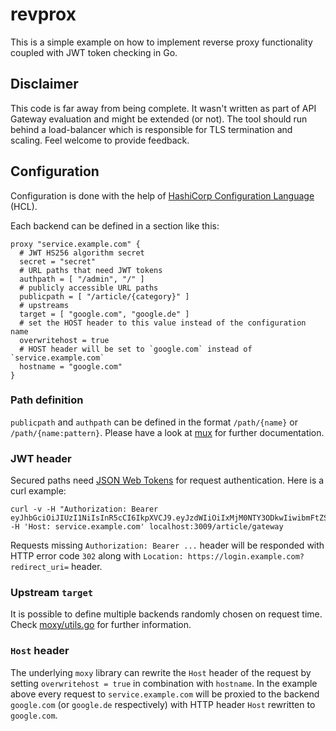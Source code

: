 # revprox

This is a simple example on how to implement reverse proxy functionality coupled with JWT token checking in Go. 

## Disclaimer 

This code is far away from being complete. It wasn't written as part of API Gateway evaluation and might be extended (or not). The tool should run behind a load-balancer which is responsible for TLS termination and scaling. Feel welcome to provide feedback. 

## Configuration

Configuration is done with the help of [HashiCorp Configuration Language](https://github.com/hashicorp/hcl) (HCL).

Each backend can be defined in a section like this:

```
proxy "service.example.com" {
  # JWT HS256 algorithm secret
  secret = "secret"
  # URL paths that need JWT tokens
  authpath = [ "/admin", "/" ]
  # publicly accessible URL paths
  publicpath = [ "/article/{category}" ]
  # upstreams
  target = [ "google.com", "google.de" ]
  # set the HOST header to this value instead of the configuration name
  overwritehost = true
  # HOST header will be set to `google.com` instead of `service.example.com`
  hostname = "google.com"
}
```

### Path definition

`publicpath` and `authpath` can be defined in the format `/path/{name}` or `/path/{name:pattern}`. Please have a look at [mux](https://github.com/gorilla/mux) for further documentation.

### JWT header

Secured paths need [JSON Web Tokens](https://jwt.io/#debugger-io) for request authentication. Here is a curl example:

```
curl -v -H "Authorization: Bearer eyJhbGciOiJIUzI1NiIsInR5cCI6IkpXVCJ9.eyJzdWIiOiIxMjM0NTY3ODkwIiwibmFtZSI6IkpvaG4gRG9lIiwiYWRtaW4iOnRydWUsImV4cCI6IjEyMzQ1Njc4OTAifQ.FMRJjb3KhS7PHH4Uwg6N06Htp1XD1vCC8y84zNK4WYA" -H 'Host: service.example.com' localhost:3009/article/gateway
```

Requests missing `Authorization: Bearer ...` header will be responded with HTTP error code `302` along with `Location: https://login.example.com?redirect_uri=` header.

### Upstream `target`

It is possible to define multiple backends randomly chosen on request time. Check [moxy/utils.go](https://github.com/odise/moxy/blob/master/utils.go) for further information.

### `Host` header

The underlying `moxy` library can rewrite the `Host` header of the request by setting `overwritehost = true` in combination with `hostname`. In the example above every request to `service.example.com` will be proxied to the backend `google.com` (or `google.de` respectively) with HTTP header `Host` rewritten to `google.com`.